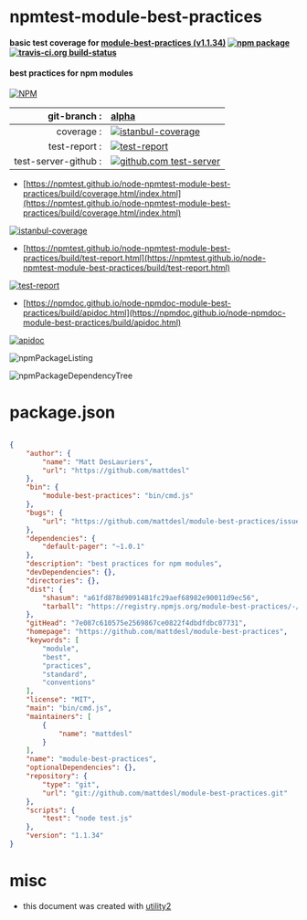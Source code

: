 # npmtest-module-best-practices

#### basic test coverage for  [module-best-practices (v1.1.34)](https://github.com/mattdesl/module-best-practices)  [![npm package](https://img.shields.io/npm/v/npmtest-module-best-practices.svg?style=flat-square)](https://www.npmjs.org/package/npmtest-module-best-practices) [![travis-ci.org build-status](https://api.travis-ci.org/npmtest/node-npmtest-module-best-practices.svg)](https://travis-ci.org/npmtest/node-npmtest-module-best-practices)

#### best practices for npm modules

[![NPM](https://nodei.co/npm/module-best-practices.png?downloads=true&downloadRank=true&stars=true)](https://www.npmjs.com/package/module-best-practices)

| git-branch : | [alpha](https://github.com/npmtest/node-npmtest-module-best-practices/tree/alpha)|
|--:|:--|
| coverage : | [![istanbul-coverage](https://npmtest.github.io/node-npmtest-module-best-practices/build/coverage.badge.svg)](https://npmtest.github.io/node-npmtest-module-best-practices/build/coverage.html/index.html)|
| test-report : | [![test-report](https://npmtest.github.io/node-npmtest-module-best-practices/build/test-report.badge.svg)](https://npmtest.github.io/node-npmtest-module-best-practices/build/test-report.html)|
| test-server-github : | [![github.com test-server](https://npmtest.github.io/node-npmtest-module-best-practices/GitHub-Mark-32px.png)](https://npmtest.github.io/node-npmtest-module-best-practices/build/app/index.html) | | build-artifacts : | [![build-artifacts](https://npmtest.github.io/node-npmtest-module-best-practices/glyphicons_144_folder_open.png)](https://github.com/npmtest/node-npmtest-module-best-practices/tree/gh-pages/build)|

- [https://npmtest.github.io/node-npmtest-module-best-practices/build/coverage.html/index.html](https://npmtest.github.io/node-npmtest-module-best-practices/build/coverage.html/index.html)

[![istanbul-coverage](https://npmtest.github.io/node-npmtest-module-best-practices/build/screenCapture.buildCi.browser.%252Ftmp%252Fbuild%252Fcoverage.lib.html.png)](https://npmtest.github.io/node-npmtest-module-best-practices/build/coverage.html/index.html)

- [https://npmtest.github.io/node-npmtest-module-best-practices/build/test-report.html](https://npmtest.github.io/node-npmtest-module-best-practices/build/test-report.html)

[![test-report](https://npmtest.github.io/node-npmtest-module-best-practices/build/screenCapture.buildCi.browser.%252Ftmp%252Fbuild%252Ftest-report.html.png)](https://npmtest.github.io/node-npmtest-module-best-practices/build/test-report.html)

- [https://npmdoc.github.io/node-npmdoc-module-best-practices/build/apidoc.html](https://npmdoc.github.io/node-npmdoc-module-best-practices/build/apidoc.html)

[![apidoc](https://npmdoc.github.io/node-npmdoc-module-best-practices/build/screenCapture.buildCi.browser.%252Ftmp%252Fbuild%252Fapidoc.html.png)](https://npmdoc.github.io/node-npmdoc-module-best-practices/build/apidoc.html)

![npmPackageListing](https://npmtest.github.io/node-npmtest-module-best-practices/build/screenCapture.npmPackageListing.svg)

![npmPackageDependencyTree](https://npmtest.github.io/node-npmtest-module-best-practices/build/screenCapture.npmPackageDependencyTree.svg)



# package.json

```json

{
    "author": {
        "name": "Matt DesLauriers",
        "url": "https://github.com/mattdesl"
    },
    "bin": {
        "module-best-practices": "bin/cmd.js"
    },
    "bugs": {
        "url": "https://github.com/mattdesl/module-best-practices/issues"
    },
    "dependencies": {
        "default-pager": "~1.0.1"
    },
    "description": "best practices for npm modules",
    "devDependencies": {},
    "directories": {},
    "dist": {
        "shasum": "a61fd878d9091481fc29aef68982e90011d9ec56",
        "tarball": "https://registry.npmjs.org/module-best-practices/-/module-best-practices-1.1.34.tgz"
    },
    "gitHead": "7e087c610575e2569867ce0822f4dbdfdbc07731",
    "homepage": "https://github.com/mattdesl/module-best-practices",
    "keywords": [
        "module",
        "best",
        "practices",
        "standard",
        "conventions"
    ],
    "license": "MIT",
    "main": "bin/cmd.js",
    "maintainers": [
        {
            "name": "mattdesl"
        }
    ],
    "name": "module-best-practices",
    "optionalDependencies": {},
    "repository": {
        "type": "git",
        "url": "git://github.com/mattdesl/module-best-practices.git"
    },
    "scripts": {
        "test": "node test.js"
    },
    "version": "1.1.34"
}
```



# misc
- this document was created with [utility2](https://github.com/kaizhu256/node-utility2)
